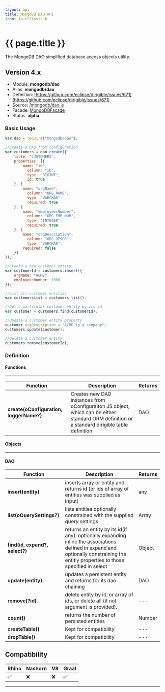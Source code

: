 ```yaml
---
layout: api
title: MongoDB DAO API
icon: fa-ellipsis-h
---
```


{{ page.title }}
===

The MongoDB DAO simplified database access objects utility.

Version 4.x
---

- Module: **mongodb/dao**
- Alias: **mongodb/dao**
- Definition: [https://github.com/eclipse/dirigible/issues/671](https://github.com/eclipse/dirigible/issues/671)
- Source: [/mongodb/dao.js](https://github.com/dirigiblelabs/ext-mongodb/blob/master/mongodb/dao.js)
- Facade: [MongoDBFacade](https://github.com/eclipse/dirigible/blob/master/api/api-facade/api-mongodb/src/main/java/org/eclipse/dirigible/api/mongodb/MongoDBFacade.java)
- Status: **alpha**


### Basic Usage

```javascript
var dao = require("mongodb/dao");

//create a DAO from configuration
var customers = dao.create({
    table: "CUSTOMERS",
    properties: [{
        name: "id",
	      column: "ID",
	      type: "BIGINT",
	      id: true
    }, {
        name: "orgName",
	      column: "ORG_NAME",
	      type: "VARCHAR",
	      required: true
    }, {
        name: "employeesNumber",
	      column: "ORG_EMP_NUM",
	      type: "INTEGER",
	      required: true
    }, {
        name: "orgDescription",
	      column: "ORG_DESCR",
	      type: "VARCHAR",
        required: false
    }]
});

//Create a new customer entity
var customerId = customers.insert({
    orgName: "ACME",
    employeesNumber: 1000
});

//List all customer entities
var customersList = customers.list(); 

//Get a particular customer entity by its id
var customer = customers.find(customerId); 

//Update a customer entity property
customer.orgDescription = "ACME is a company";
customers.update(customer);

//Delete a customer entity
customers.remove(customerId);
```

### Definition

#### Functions

---

Function     | Description | Returns
------------ | ----------- | --------
**create(oConfiguration, loggerName?)** | Creates new DAO instances from oConfiguraiton JS object, which can be either standard ORM definition or a standard dirigible table definition |  DAO 


#### Objects

---

#### DAO

Function     | Description | Returns
------------ | ----------- | --------
**insert(entity)** | inserts array or entity and returns id (or ids of array of entities was supplied as input)  |  any 
**list(oQuerySettings?)** | lists entities optionally constrained with the supplied query settings |  Array 
**find(id, expand?, select?)** | returns an entity by its id(if any), optionally expanding inline the associations defined in expand and optionally constraining the entitiy properties to those specified in select |  Object
**update(entity)** | updates a persistent entity and returns for its dao chaining  |  DAO
**remove(?id)** | delete entity by id, or array of ids, or delete all (if not argument is provided). |  ---
**count()** | returns the number of persisted entities |  Number
**createTable()** | Kept for compatibility  |  ---
**dropTable()** | Kept for compatibility  |  ---

Compatibility
---

Rhino | Nashorn | V8 | Graal |
----- | ------- | ---| ------|
 ✅   | ❌      | ❌  |  ✅   |

---


 
